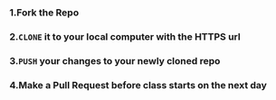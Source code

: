### 1.Fork the Repo

### 2.`CLONE` it to your local computer with the HTTPS url

### 3.`PUSH` your changes to your newly cloned repo

### 4.Make a Pull Request before class starts on the next day
